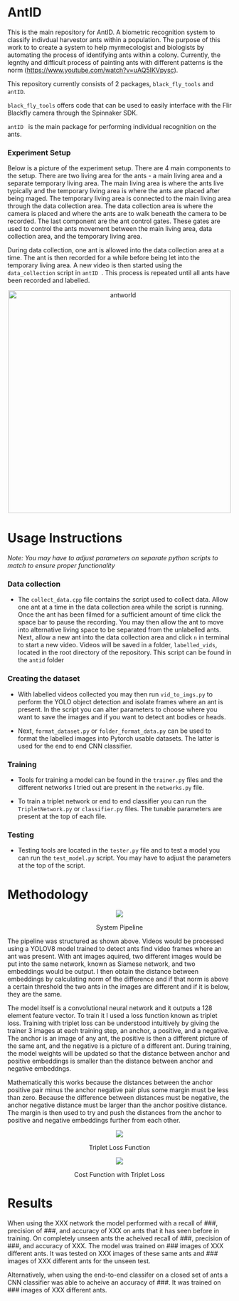 # AntID
This is the main repository for AntID. A biometric recognition system to classify indivdual harvestor ants
within a population. The purpose of this work to to create a system to help myrmecologist and biologists
by automating the process of identifying ants within a colony. Currently, the legnthy and difficult 
process of painting ants with different patterns is the norm (https://www.youtube.com/watch?v=uAQ5IKVpysc).

This repository currently consists of 2 packages, `black_fly_tools` and `antID`. 

`black_fly_tools` offers code that can be used to easily interface with the Flir Blackfly camera 
through the Spinnaker SDK.

`antID ` is the main package for performing individual recognition on the ants. 

### Experiment Setup
Below is a picture of the experiment setup. There are 4 main components to the setup. There are two
living area for the ants - a main living area and a separate temporary living area. The main living 
area is where the ants live typically and the temporary living area is where the ants are placed
after being maged. The temporary living area is connected to the main living area through the data 
collection area. The data collection area is where the camera is placed and where the ants are to walk
beneath the camera to be recorded. The last component are the ant control gates. These gates are used
to control the ants movement between the main living area, data collection area, and the temporary 
living area.

During data collection, one ant is allowed into the data collection area at a time. The ant is then
recorded for a while before being let into the temporary living area. A new video is then started using
the `data_collection` script in `antID `. This process is repeated until all ants have been recorded
and labelled.

<div align="center"><img src="https://github.com/oubrejames/antID/assets/46512429/eccbc9bd-b9c9-41ef-b49e-66b22ec4af2d" alt="antworld" width="500"/></div>

# Usage Instructions
_Note: You may have to adjust parameters on separate python scripts to match to ensure proper functionality_

### Data collection
* The `collect_data.cpp` file contains the script used to collect data. Allow one ant at a time in the
data collection area while the script is running. Once the ant has been filmed for a sufficient amount
of time click the space bar to pause the recording. You may then allow the ant to move into alternative 
living space to be separated from the unlabelled ants. Next, allow a new ant into the data collection
area and click `n` in terminal to start a new video. Videos will be saved in a folder, `labelled_vids`,
located in the root directory of the repository. This script can be found in the `antid` folder

### Creating the dataset
* With labelled videos collected you may then run `vid_to_imgs.py` to perform the YOLO object detection
and isolate frames where an ant is present. In the script you can alter parameters to choose where you want
to save the images and if you want to detect ant bodies or heads.

* Next, `format_dataset.py` or `folder_format_data.py` can be used to format the labelled images into
Pytorch usable datasets. The latter is used for the end to end CNN classifier.

### Training
* Tools for training a model can be found in the `trainer.py` files and the different networks I tried
out are present in the `networks.py` file.

* To train a triplet network or end to end classifier you can run the `TripletNetwork.py` or `classifier.py`
files. The tunable parameters are present at the top of each file.

### Testing
* Testing tools are located in the `tester.py` file and to test a model you can run the `test_model.py`
script. You may have to adjust the parameters at the top of the script. 


# Methodology

<p align = "center"><img src="https://github.com/oubrejames/antID/assets/46512429/c10ccb0f-a427-44be-b271-7a9c534163ca" /></p>
<p align = "center">System Pipeline</p>
 

The pipeline was structured as shown above. Videos would be processed using a YOLOV8 model trained to
detect ants find video frames where an ant was present. With ant images aquired, two different images 
would be put into the same network, known as Siamese network, and two embeddings would be output. I then 
obtain the distance between embeddings by calculating norm of the difference and if that norm is 
above a certain threshold the two ants in the images are different and if it is below, they are the same.


The model itself is a convolutional neural network and it outputs a 128 element feature vector. To train 
it I used a loss function known as triplet loss. Training with triplet loss can be understood intuitively 
by giving the trainer 3 images at each training step, an anchor, a positive, and a negative. The 
anchor is an image of any ant, the positive is then a different picture of the same ant, and the negative
is a picture of a different ant. During training, the model weights will be updated so that the
distance between anchor and positive embeddings is smaller than the distance between anchor and 
negative embeddngs.


Mathematically this works because the distances between the anchor positive pair minus the anchor 
negative pair plus some margin must be less than zero. Because the difference between distances must 
be negative, the anchor negative distance must be larger than the anchor positive distance. The 
margin is then used to try and push the distances from the anchor to positive and negative embeddings 
further from each other.

<p align = "center"><img src="https://github.com/oubrejames/antID/assets/46512429/9692bb97-9344-4ca4-9df5-629caa8e4fd8" /></p>
<p align = "center">Triplet Loss Function</p>

<p align = "center"><img src="https://github.com/oubrejames/antID/assets/46512429/5f83b33c-1a04-4203-a70d-9ffd9ba439ca" /></p>
<p align = "center">Cost Function with Triplet Loss</p>

# Results
When using the XXX network the model performed with a recall of ###, precision of ###, and accuracy of 
XXX on ants that it has seen before in training. On completely unseen ants the acheived recall of ###, precision of ###, and accuracy of 
XXX. The model was trained on ### images of XXX different ants. It was tested on XXX images of these
same ants and ### images of XXX different ants for the unseen test.

Alternatively, when using the end-to-end classifer on a closed set of ants a CNN classifier was able to acheive an
accuracy of ###. It was trained on ### images of XXX different ants.